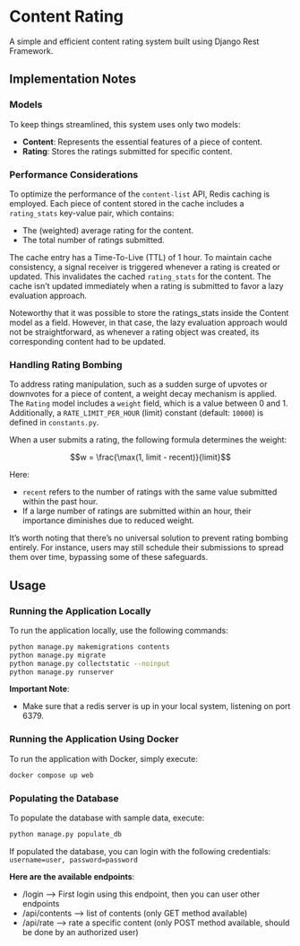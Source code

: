 # Content Rating

A simple and efficient content rating system built using Django Rest Framework.

## Implementation Notes

### Models
To keep things streamlined, this system uses only two models:

- **Content**: Represents the essential features of a piece of content.
- **Rating**: Stores the ratings submitted for specific content.

### Performance Considerations
To optimize the performance of the `content-list` API, Redis caching is employed. Each piece of content stored in the cache includes a `rating_stats` key-value pair, which contains:
- The (weighted) average rating for the content.
- The total number of ratings submitted.

The cache entry has a Time-To-Live (TTL) of 1 hour. To maintain cache consistency, a signal receiver is triggered whenever a rating is created or updated. This invalidates the cached `rating_stats` for the content. The cache isn't updated immediately when a rating is submitted to favor a lazy evaluation approach.

Noteworthy that it was possible to store the ratings_stats inside the Content model as a field. However, in that case, the lazy evaluation approach would not be straightforward, as whenever a rating object was created, its corresponding content had to be updated.

### Handling Rating Bombing
To address rating manipulation, such as a sudden surge of upvotes or downvotes for a piece of content, a weight decay mechanism is applied. The `Rating` model includes a `weight` field, which is a value between 0 and 1. Additionally, a `RATE_LIMIT_PER_HOUR` (limit) constant (default: `10000`) is defined in `constants.py`. 

When a user submits a rating, the following formula determines the weight:


$$w = \frac{\max(1, limit - recent)}{limit}$$

Here:
- `recent` refers to the number of ratings with the same value submitted within the past hour.
- If a large number of ratings are submitted within an hour, their importance diminishes due to reduced weight.

It’s worth noting that there’s no universal solution to prevent rating bombing entirely. For instance, users may still schedule their submissions to spread them over time, bypassing some of these safeguards.

## Usage


### Running the Application Locally
To run the application locally, use the following commands:

```bash
python manage.py makemigrations contents
python manage.py migrate
python manage.py collectstatic --noinput
python manage.py runserver
```

**Important Note**:
- Make sure that a redis server is up in your local system, listening on port 6379.

### Running the Application Using Docker
To run the application with Docker, simply execute:

```bash
docker compose up web
```

### Populating the Database
To populate the database with sample data, execute:

```bash
python manage.py populate_db
```

If populated the database, you can login with the following credentials: `username=user, password=password`

**Here are the available endpoints**:
- /login --> First login using this endpoint, then you can user other endpoints
- /api/contents --> list of contents (only GET method available)
- /api/rate --> rate a specific content  (only POST method available, should be done by an authorized user)

